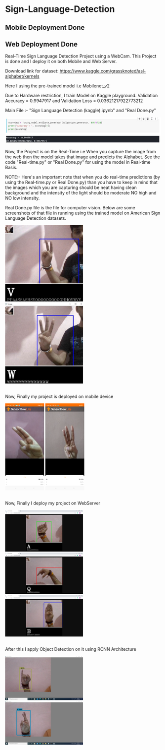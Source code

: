 # Sign-Language-Detection
## Mobile Deployment Done
## Web Deployment Done

Real-Time Sign Language Detection Project using a WebCam.
This Project is done and I deploy it on both Mobile and Web Server.

Download link for dataset: https://www.kaggle.com/grassknoted/asl-alphabet/kernels

Here I using the pre-trained model i.e Mobilenet_v2

Due to Hardware restriction, I train Model on Kaggle playground.
Validation Accuracy = 0.9947917 and Validation Loss = 0.03621217922773212

Main File :- "Sign Language Detection (kaggle).ipynb" and "Real Done.py"

![](validation%20score.JPG)

Now, the Project is on the Real-Time i.e When you capture the image from the web then the model takes that image and predicts the Alphabet.
See the code "Real-time.py" or "Real Done.py" for using the model in Real-time Basis.

NOTE:- Here's an important note that when you do real-time predictions (by using the Real-time.py or Real Done.py) than you have to keep in mind that the images which you are capturing should be neat having clean background and the intensity of the light should be moderate NO high and NO low intensity.

Real Done.py file is the file for computer vision. Below are some screenshots of that file in running using the trained model on American Sign Language Detection datasets.

<img src="Capture2.jpg" width=50% height=50%>
<img src="Capture1.jpg" width=50% height=50%>

## 
Now, Finally my project is deployed on mobile device

<img src="H_pred.png" width=25% height=25%>
<img src="W_pred.png" width=25% height=25%>

## 
Now, Finally I deploy my project on WebServer

<img src="WebServer1.JPG" width=50% height=50%>
<img src="WebServer2.JPG" width=50% height=50%>
<img src="WebServer3.JPG" width=50% height=50%>

##
After this I apply Object Detection on it using RCNN Architecture

<img src="ob_Capture.PNG" width=50% height=50%>
<img src="ob_Capture1.PNG" width=50% height=50%>
